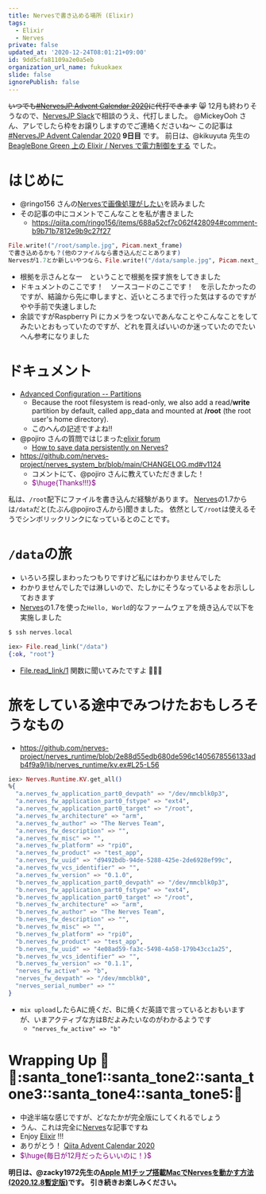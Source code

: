 ```yaml
---
title: Nervesで書き込める場所 (Elixir)
tags:
  - Elixir
  - Nerves
private: false
updated_at: '2020-12-24T08:01:21+09:00'
id: 9dd5cfa81109a2e0a5eb
organization_url_name: fukuokaex
slide: false
ignorePublish: false
---
```

~~いつでも[#NervesJP Advent Calendar 2020](https://qiita.com/advent-calendar/2020/nervesjp)に代打できます~~ :smile_cat:
12月も終わりそうなので、[NervesJP Slack](https://join.slack.com/t/nerves-jp/shared_invite/enQtNzc0NTM1OTA5MzQ1LTg5NTAyYThiYzRlNDRmNDIwM2ZlZTJiZDc1MmE5NTFjYzA5OTE4ZTM5OWQxODFhZjY1NWJmZTc4NThkMjQ1Yjk)で相談のうえ、代打しました。 
@MickeyOoh さん、アレでしたら枠をお譲りしますのでご連絡くださいね〜
この記事は[#NervesJP Advent Calendar 2020](https://qiita.com/advent-calendar/2020/nervesjp) **9日目** です。
前日は、@kikuyuta 先生の[BeagleBone Green 上の Elixir / Nerves で電力制御をする](https://qiita.com/kikuyuta/items/5f8671c3164c16069ab5) でした。


# はじめに
- @ringo156 さんの[Nervesで画像処理がしたい](https://qiita.com/ringo156/items/688a52cf7c062f428094)を読みました
- その記事の中にコメントでこんなことを私が書きました
    - https://qiita.com/ringo156/items/688a52cf7c062f428094#comment-b9b71b7812e9b9c27f27

```elixir
File.write!("/root/sample.jpg", Picam.next_frame)
で書き込めるかも？(他のファイルなら書き込んだことあります)
Nervesが1.7とか新しいやつなら、File.write!("/data/sample.jpg", Picam.next_frame)
```

- 根拠を示さんとなー　ということで根拠を探す旅をしてきました
- ドキュメントのここです！　ソースコードのここです！　を示したかったのですが、結論から先に申しますと、近いところまで行った気はするのですがやや手前で失速しました
- 余談ですがRaspberry Pi にカメラをつないであんなことやこんなことをしてみたいとおもっていたのですが、どれを買えばいいのか迷っていたのでたいへん参考になりました

# ドキュメント
- [Advanced Configuration -- Partitions](https://hexdocs.pm/nerves/advanced-configuration.html#partitions)
  - Because the root filesystem is read-only, we also add a read/**write** partition by default, called app_data and mounted at **/root** (the root user's home directory).
  - このへんの記述ですよね:bangbang:
- @pojiro さんの質問ではじまった[elixir forum](https://elixirforum.com/)
    - [How to save data persistently on Nerves?](https://elixirforum.com/t/how-to-save-data-persistently-on-nerves/33319)
- https://github.com/nerves-project/nerves_system_br/blob/main/CHANGELOG.md#v1124
    - コメントにて、@pojiro さんに教えていただきました！
    - <font color="purple">$\huge{Thanks!!!}$</font>

私は、`/root`配下にファイルを書き込んだ経験があります。
[Nerves](https://nerves-project.org/)の1.7からは`/data`だと(たぶん@pojiroさんから)聞きました。
依然として`/root`は使えるそうでシンボリックリンクになっているとのことです。

# `/data`の旅
- いろいろ探しまわったつもりですけど私にはわかりませんでした
- わかりませんでしたでは淋しいので、たしかにそうなっているよをお示ししておきます
- [Nerves](https://nerves-project.org/)の1.7を使った`Hello, World`的なファームウェアを焼き込んで以下を実施しました

```elixir
$ ssh nerves.local

iex> File.read_link("/data")
{:ok, "root"}
```

- [File.read_link/1](https://hexdocs.pm/elixir/File.html#read_link/1) 関数に聞いてみたですよ :tada::tada::tada:

# 旅をしている途中でみつけたおもしろそうなもの

- https://github.com/nerves-project/nerves_runtime/blob/2e88d55edb680de596c1405678556133adb4f9a9/lib/nerves_runtime/kv.ex#L25-L56

```elixir
iex> Nerves.Runtime.KV.get_all()
%{
  "a.nerves_fw_application_part0_devpath" => "/dev/mmcblk0p3",
  "a.nerves_fw_application_part0_fstype" => "ext4",
  "a.nerves_fw_application_part0_target" => "/root",
  "a.nerves_fw_architecture" => "arm",
  "a.nerves_fw_author" => "The Nerves Team",
  "a.nerves_fw_description" => "",
  "a.nerves_fw_misc" => "",
  "a.nerves_fw_platform" => "rpi0",
  "a.nerves_fw_product" => "test_app",
  "a.nerves_fw_uuid" => "d9492bdb-94de-5288-425e-2de6928ef99c",
  "a.nerves_fw_vcs_identifier" => "",
  "a.nerves_fw_version" => "0.1.0",
  "b.nerves_fw_application_part0_devpath" => "/dev/mmcblk0p3",
  "b.nerves_fw_application_part0_fstype" => "ext4",
  "b.nerves_fw_application_part0_target" => "/root",
  "b.nerves_fw_architecture" => "arm",
  "b.nerves_fw_author" => "The Nerves Team",
  "b.nerves_fw_description" => "",
  "b.nerves_fw_misc" => "",
  "b.nerves_fw_platform" => "rpi0",
  "b.nerves_fw_product" => "test_app",
  "b.nerves_fw_uuid" => "4e08ad59-fa3c-5498-4a58-179b43cc1a25",
  "b.nerves_fw_vcs_identifier" => "",
  "b.nerves_fw_version" => "0.1.1",
  "nerves_fw_active" => "b",
  "nerves_fw_devpath" => "/dev/mmcblk0",
  "nerves_serial_number" => ""
}
``` 

- `mix upload`したらAに焼くだ、Bに焼くだ英語で言っているとおもいますが、いまアクティブな方はBだよみたいなのがわかるようです
    - `"nerves_fw_active" => "b"`

# Wrapping Up :christmas_tree::santa::santa_tone1::santa_tone2::santa_tone3::santa_tone4::santa_tone5::christmas_tree:
- 中途半端な感じですが、どなたかが完全版にしてくれるでしょう
- うん、これは完全に[Nerves](https://nerves-project.org/)な記事ですね
- Enjoy [Elixir](https://elixir-lang.org/) !!!
- ありがとう！ [Qiita Advent Calendar 2020](https://qiita.com/advent-calendar/2020)
- <font color="purple">$\huge{毎日が12月だったらいいのに！}$</font>

**明日は、@zacky1972先生の[Apple M1チップ搭載MacでNervesを動かす方法(2020.12.8暫定版)](https://qiita.com/zacky1972/items/753d2ef5d6bac48af14a)です。**
**引き続きお楽しみください。**
